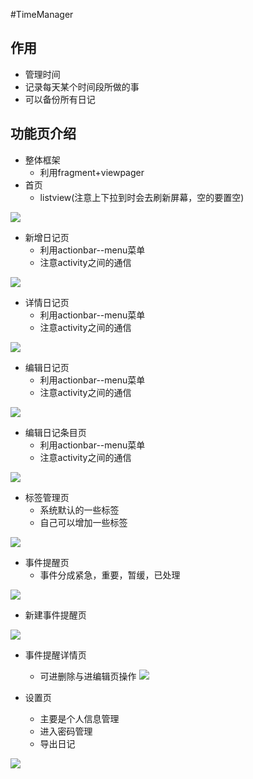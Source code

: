 #TimeManager

## 作用
- 管理时间
- 记录每天某个时间段所做的事
- 可以备份所有日记

## 功能页介绍
- 整体框架
    + 利用fragment+viewpager
- 首页
    + listview(注意上下拉到时会去刷新屏幕，空的要置空)

![](images/main.png)

- 新增日记页
    + 利用actionbar--menu菜单
    + 注意activity之间的通信

![](images/new_diary.png)

- 详情日记页
    + 利用actionbar--menu菜单
    + 注意activity之间的通信

![](images/diary_detail.png)

- 编辑日记页
    + 利用actionbar--menu菜单
    + 注意activity之间的通信

![](images/edit_diary.png)

- 编辑日记条目页
    + 利用actionbar--menu菜单
    + 注意activity之间的通信

![](images/edit_diary_item.png)

- 标签管理页
    + 系统默认的一些标签
    + 自己可以增加一些标签
    
![](images/tags.png)


- 事件提醒页
    + 事件分成紧急，重要，暂缓，已处理
    
![](images/minder.png)


- 新建事件提醒页
    
![](images/create_minder.png)

- 事件提醒详情页
    + 可进删除与进编辑页操作
![](images/minder_detail.png)

- 设置页
    + 主要是个人信息管理
    + 进入密码管理
    + 导出日记
    
![](images/setting.png)